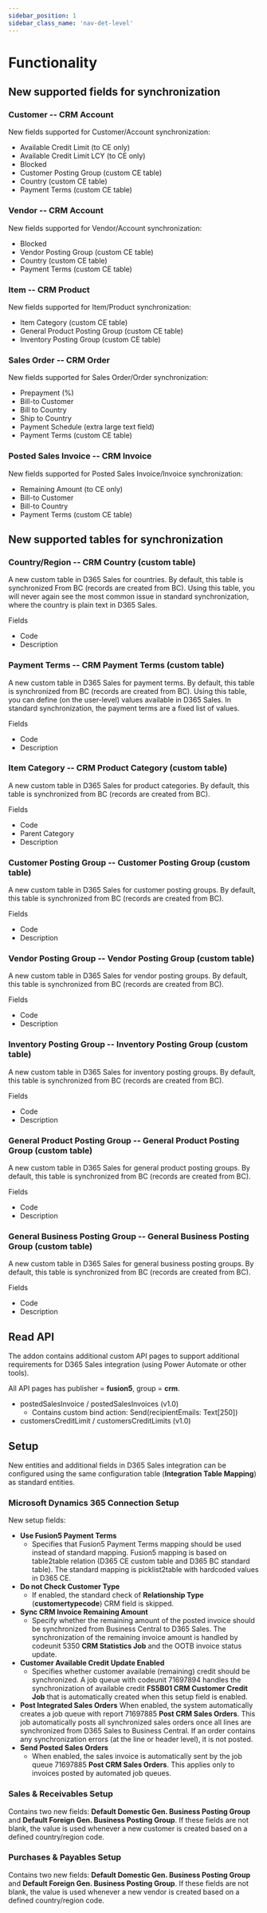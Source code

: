 ```yaml
---
sidebar_position: 1
sidebar_class_name: 'nav-det-level'
---
```


# Functionality

## New supported fields for synchronization

### Customer -- CRM Account

New fields supported for Customer/Account synchronization:
- Available Credit Limit (to CE only)
- Available Credit Limit LCY (to CE only)
- Blocked
- Customer Posting Group (custom CE table)
- Country (custom CE table)
- Payment Terms (custom CE table)

### Vendor -- CRM Account

New fields supported for Vendor/Account synchronization:
- Blocked
- Vendor Posting Group (custom CE table)
- Country (custom CE table)
- Payment Terms (custom CE table)

### Item -- CRM Product

New fields supported for Item/Product synchronization:
- Item Category (custom CE table)
- General Product Posting Group (custom CE table)
- Inventory Posting Group (custom CE table)

### Sales Order -- CRM Order

New fields supported for Sales Order/Order synchronization:
- Prepayment (%)
- Bill-to Customer
- Bill to Country
- Ship to Country
- Payment Schedule (extra large text field)
- Payment Terms (custom CE table)

### Posted Sales Invoice -- CRM Invoice

New fields supported for Posted Sales Invoice/Invoice synchronization:
- Remaining Amount (to CE only)
- Bill-to Customer
- Bill-to Country
- Payment Terms (custom CE table)

## New supported tables for synchronization

### Country/Region -- CRM Country (custom table)

A new custom table in D365 Sales for countries. By default, this table is synchronized From BC (records are created from BC). Using this table, you will never again see the most common issue in standard synchronization, where the country is plain text in D365 Sales.

Fields
- Code
- Description

### Payment Terms -- CRM Payment Terms (custom table)

A new custom table in D365 Sales for payment terms. By default, this table is synchronized from BC (records are created from BC). Using this table, you can define (on the user-level) values available in D365 Sales. In standard synchronization, the payment terms are a fixed list of values.

Fields
- Code
- Description

### Item Category -- CRM Product Category (custom table)

A new custom table in D365 Sales for product categories. By default, this table is synchronized from BC (records are created from BC).

Fields
- Code
- Parent Category
- Description

### Customer Posting Group -- Customer Posting Group (custom table)

A new custom table in D365 Sales for customer posting groups. By default, this table is synchronized from BC (records are created from BC).

Fields
- Code
- Description

### Vendor Posting Group -- Vendor Posting Group (custom table)

A new custom table in D365 Sales for vendor posting groups. By default, this table is synchronized from BC (records are created from BC).

Fields
- Code
- Description

### Inventory Posting Group -- Inventory Posting Group (custom table)

A new custom table in D365 Sales for inventory posting groups. By default, this table is synchronized from BC (records are created from BC).

Fields
- Code
- Description

### General Product Posting Group -- General Product Posting Group (custom table)

A new custom table in D365 Sales for general product posting groups. By default, this table is synchronized from BC (records are created from BC).

Fields
- Code
- Description

### General Business Posting Group -- General Business Posting Group (custom table)

A new custom table in D365 Sales for general business posting groups. By default, this table is synchronized from BC (records are created from BC).

Fields
- Code
- Description

## Read API 

The addon contains additional custom API pages to support additional requirements for D365 Sales integration (using Power Automate or other tools).

All API pages has publisher = **fusion5**, group = **crm**.

- postedSalesInvoice / postedSalesInvoices (v1.0)
  - Contains custom bind action: Send(recipientEmails: Text[250])
- customersCreditLimit / customersCreditLimits (v1.0)

## Setup

New entities and additional fields in D365 Sales integration can be configured using the same configuration table (**Integration Table Mapping**) as standard entities.

### Microsoft Dynamics 365 Connection Setup

New setup fields:
- **Use Fusion5 Payment Terms**
  - Specifies that Fusion5 Payment Terms mapping should be used instead of standard mapping. Fusion5 mapping is based on table2table relation (D365 CE custom table and D365 BC standard table). The standard mapping is picklist2table with hardcoded values in D365 CE.
- **Do not Check Customer Type**
  - If enabled, the standard check of **Relationship Type** (**customertypecode**) CRM field is skipped. 
- **Sync CRM Invoice Remaining Amount**
  - Specify whether the remaining amount of the posted invoice should be synchronized from Business Central to D365 Sales. The synchronization of the remaining invoice amount is handled by codeunit 5350 **CRM Statistics Job** and the OOTB invoice status update.
- **Customer Available Credit Update Enabled**
  - Specifies whether customer available (remaining) credit should be synchronized. A job queue with codeunit 71697894 handles the synchronization of available credit **FS5B01 CRM Customer Credit Job** that is automatically created when this setup field is enabled.
- **Post Integrated Sales Orders**
  When enabled, the system automatically creates a job queue with report 71697885 **Post CRM Sales Orders**. This job automatically posts all synchronized sales orders once all lines are synchronized from D365 Sales to Business Central. If an order contains any synchronization errors (at the line or header level), it is not posted. 
- **Send Posted Sales Orders**
  - When enabled, the sales invoice is automatically sent by the job queue 71697885 **Post CRM Sales Orders**. This applies only to invoices posted by automated job queues.

### Sales & Receivables Setup

Contains two new fields: **Default Domestic Gen. Business Posting Group** and **Default Foreign Gen. Business Posting Group**. If these fields are not blank, the value is used whenever a new customer is created based on a defined country/region code.

### Purchases & Payables Setup

Contains two new fields: **Default Domestic Gen. Business Posting Group** and **Default Foreign Gen. Business Posting Group**. If these fields are not blank, the value is used whenever a new vendor is created based on a defined country/region code.
